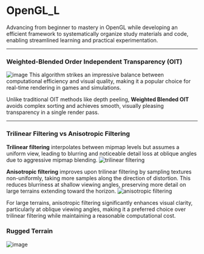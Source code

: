 # OpenGL_L
Advancing from beginner to mastery in OpenGL while developing an efficient framework to systematically organize study materials and code, enabling streamlined learning and practical experimentation.

----
### Weighted-Blended Order Independent Transparency (OIT)
![image](https://github.com/user-attachments/assets/fe162d80-ee96-4fae-9486-342d0c0c1e6d)
This algorithm strikes an impressive balance between computational efficiency and visual quality, making it a popular choice for real-time rendering in games and simulations.

Unlike traditional OIT methods like depth peeling, **Weighted Blended OIT** avoids complex sorting and achieves smooth, visually pleasing transparency in a single render pass.

----
### Trilinear Filtering vs Anisotropic Filtering

**Trilinear filtering** interpolates between mipmap levels but assumes a uniform view, leading to blurring and noticeable detail loss at oblique angles due to aggressive mipmap blending.
![trilinear filtering](https://github.com/user-attachments/assets/55baa975-56ec-48ec-b62b-01948fad9bfc)

**Anisotropic filtering** improves upon trilinear filtering by sampling textures non-uniformly, taking more samples along the direction of distortion. This reduces blurriness at shallow viewing angles, preserving more detail on large terrains extending toward the horizon.
![anisotropic filtering](https://github.com/user-attachments/assets/057aa2f1-8bbe-4174-8b0f-45d3aa1a2f93)


For large terrains, anisotropic filtering significantly enhances visual clarity, particularly at oblique viewing angles, making it a preferred choice over trilinear filtering while maintaining a reasonable computational cost.


### Rugged Terrain 
![image](https://github.com/user-attachments/assets/1faf8c2c-2e94-4bf0-93eb-e44e31364ebf)

